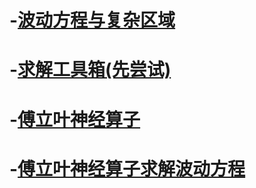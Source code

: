 # -[波动方程与复杂区域](/波动方程/复杂区域求解波动方程.md)
# -[求解工具箱(先尝试)](/波动方程/求解工具箱.md)
# -[傅立叶神经算子](/波动方程/傅立叶神经算子.md)
# -[傅立叶神经算子求解波动方程](/波动方程/傅立叶神经算子求解波动方程.md)
